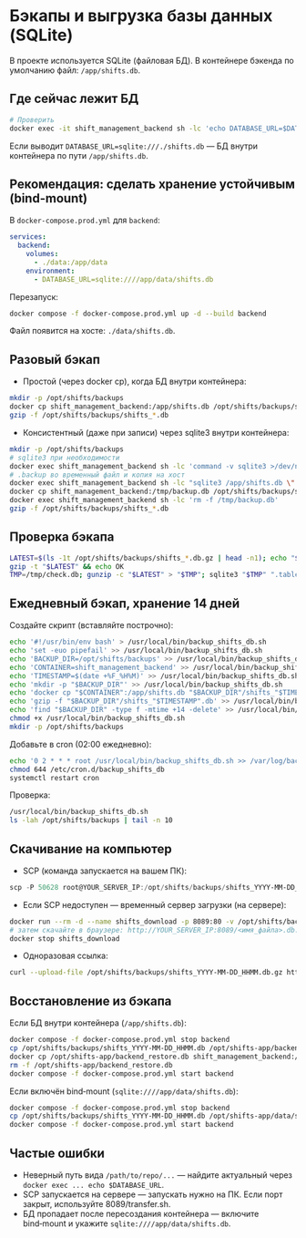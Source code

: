 # Бэкапы и выгрузка базы данных (SQLite)

В проекте используется SQLite (файловая БД). В контейнере бэкенда по умолчанию файл: `/app/shifts.db`.

## Где сейчас лежит БД

```bash
# Проверить
docker exec -it shift_management_backend sh -lc 'echo DATABASE_URL=$DATABASE_URL; ls -lah /app /app/data 2>/dev/null | grep shifts.db || true'
```

Если выводит `DATABASE_URL=sqlite:///./shifts.db` — БД внутри контейнера по пути `/app/shifts.db`.

## Рекомендация: сделать хранение устойчивым (bind-mount)

В `docker-compose.prod.yml` для `backend`:

```yaml
services:
  backend:
    volumes:
      - ./data:/app/data
    environment:
      - DATABASE_URL=sqlite:////app/data/shifts.db
```

Перезапуск:
```bash
docker compose -f docker-compose.prod.yml up -d --build backend
```
Файл появится на хосте: `./data/shifts.db`.

## Разовый бэкап

- Простой (через docker cp), когда БД внутри контейнера:
```bash
mkdir -p /opt/shifts/backups
docker cp shift_management_backend:/app/shifts.db /opt/shifts/backups/shifts_$(date +%F_%H%M).db
gzip -f /opt/shifts/backups/shifts_*.db
```

- Консистентный (даже при записи) через sqlite3 внутри контейнера:
```bash
mkdir -p /opt/shifts/backups
# sqlite3 при необходимости
docker exec shift_management_backend sh -lc 'command -v sqlite3 >/dev/null 2>&1 || (apt-get update && apt-get install -y sqlite3)'
# .backup во временный файл и копия на хост
docker exec shift_management_backend sh -lc "sqlite3 /app/shifts.db \".backup '/tmp/backup.db'\""
docker cp shift_management_backend:/tmp/backup.db /opt/shifts/backups/shifts_$(date +%F_%H%M).db
docker exec shift_management_backend sh -lc 'rm -f /tmp/backup.db'
gzip -f /opt/shifts/backups/shifts_*.db
```

## Проверка бэкапа

```bash
LATEST=$(ls -1t /opt/shifts/backups/shifts_*.db.gz | head -n1); echo "$LATEST"
gzip -t "$LATEST" && echo OK
TMP=/tmp/check.db; gunzip -c "$LATEST" > "$TMP"; sqlite3 "$TMP" ".tables"; rm -f "$TMP"
```

## Ежедневный бэкап, хранение 14 дней

Создайте скрипт (вставляйте построчно):
```bash
echo '#!/usr/bin/env bash' > /usr/local/bin/backup_shifts_db.sh
echo 'set -euo pipefail' >> /usr/local/bin/backup_shifts_db.sh
echo 'BACKUP_DIR=/opt/shifts/backups' >> /usr/local/bin/backup_shifts_db.sh
echo 'CONTAINER=shift_management_backend' >> /usr/local/bin/backup_shifts_db.sh
echo 'TIMESTAMP=$(date +%F_%H%M)' >> /usr/local/bin/backup_shifts_db.sh
echo 'mkdir -p "$BACKUP_DIR"' >> /usr/local/bin/backup_shifts_db.sh
echo 'docker cp "$CONTAINER":/app/shifts.db "$BACKUP_DIR"/shifts_"$TIMESTAMP".db' >> /usr/local/bin/backup_shifts_db.sh
echo 'gzip -f "$BACKUP_DIR"/shifts_"$TIMESTAMP".db' >> /usr/local/bin/backup_shifts_db.sh
echo 'find "$BACKUP_DIR" -type f -mtime +14 -delete' >> /usr/local/bin/backup_shifts_db.sh
chmod +x /usr/local/bin/backup_shifts_db.sh
mkdir -p /opt/shifts/backups
```

Добавьте в cron (02:00 ежедневно):
```bash
echo '0 2 * * * root /usr/local/bin/backup_shifts_db.sh >> /var/log/backup_shifts_db.log 2>&1' > /etc/cron.d/backup_shifts_db
chmod 644 /etc/cron.d/backup_shifts_db
systemctl restart cron
```

Проверка:
```bash
/usr/local/bin/backup_shifts_db.sh
ls -lah /opt/shifts/backups | tail -n 10
```

## Скачивание на компьютер

- SCP (команда запускается на вашем ПК):
```powershell
scp -P 50628 root@YOUR_SERVER_IP:/opt/shifts/backups/shifts_YYYY-MM-DD_HHMM.db.gz "$env:USERPROFILE\Downloads\"
```

- Если SCP недоступен — временный сервер загрузки (на сервере):
```bash
docker run --rm -d --name shifts_download -p 8089:80 -v /opt/shifts/backups:/usr/share/nginx/html:ro nginx:alpine
# затем скачайте в браузере: http://YOUR_SERVER_IP:8089/<имя_файла>.db.gz
docker stop shifts_download
```

- Одноразовая ссылка:
```bash
curl --upload-file /opt/shifts/backups/shifts_YYYY-MM-DD_HHMM.db.gz https://transfer.sh/shifts_YYYY-MM-DD_HHMM.db.gz
```

## Восстановление из бэкапа

Если БД внутри контейнера (`/app/shifts.db`):
```bash
docker compose -f docker-compose.prod.yml stop backend
cp /opt/shifts/backups/shifts_YYYY-MM-DD_HHMM.db /opt/shifts-app/backend_restore.db
docker cp /opt/shifts-app/backend_restore.db shift_management_backend:/app/shifts.db
rm -f /opt/shifts-app/backend_restore.db
docker compose -f docker-compose.prod.yml start backend
```

Если включён bind‑mount (`sqlite:////app/data/shifts.db`):
```bash
docker compose -f docker-compose.prod.yml stop backend
cp /opt/shifts/backups/shifts_YYYY-MM-DD_HHMM.db /opt/shifts-app/data/shifts.db
docker compose -f docker-compose.prod.yml start backend
```

## Частые ошибки
- Неверный путь вида `/path/to/repo/...` — найдите актуальный через `docker exec ... echo $DATABASE_URL`.
- SCP запускается на сервере — запускать нужно на ПК. Если порт закрыт, используйте 8089/transfer.sh.
- БД пропадает после пересоздания контейнера — включите bind‑mount и укажите `sqlite:////app/data/shifts.db`. 

